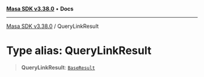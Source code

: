 [**Masa SDK v3.38.0**](../README.md) • **Docs**

***

[Masa SDK v3.38.0](../globals.md) / QueryLinkResult

# Type alias: QueryLinkResult

> **QueryLinkResult**: [`BaseResult`](../interfaces/BaseResult.md)
